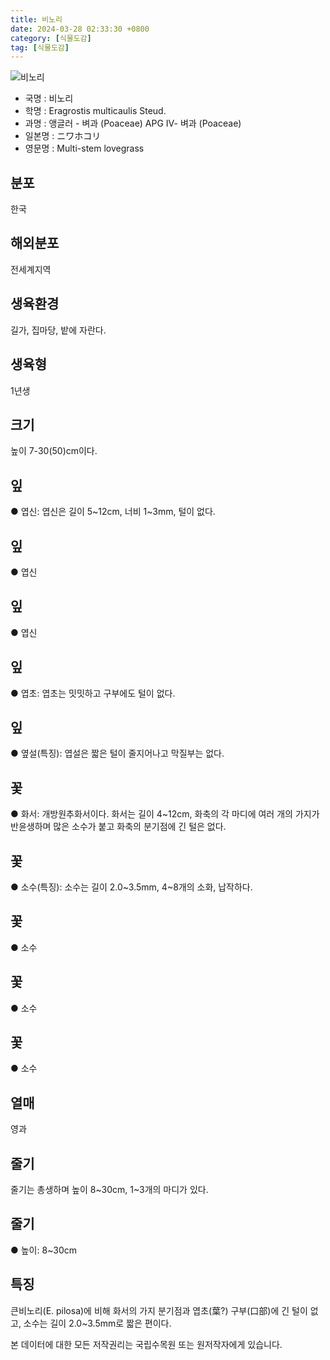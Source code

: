 ```yaml
---
title: 비노리
date: 2024-03-28 02:33:30 +0800
category: [식물도감]
tag: [식물도감]
---
```




![비노리](/fileUpload/plants/basic/Gramineae/Eragrostis/14459/1_th2.JPG)
- 국명 : 비노리
- 학명 : Eragrostis multicaulis Steud.
- 과명 : 앵글러 - 벼과 (Poaceae) APG Ⅳ- 벼과 (Poaceae)
- 일본명 : ニワホコリ
- 영문명 : Multi-stem lovegrass


## 분포
한국
## 해외분포
전세계지역
## 생육환경
길가, 집마당, 밭에 자란다.
## 생육형
1년생
## 크기
높이 7-30(50)cm이다.
## 잎
● 엽신: 엽신은 길이 5~12cm, 너비 1~3mm, 털이 없다.
## 잎
● 엽신
## 잎
● 엽신
## 잎
● 엽초: 엽초는 밋밋하고 구부에도 털이 없다.
## 잎
● 옆설(특징): 엽설은 짧은 털이 줄지어나고 막질부는 없다.
## 꽃
● 화서: 개방원추화서이다. 화서는 길이 4~12cm, 화축의 각 마디에 여러 개의 가지가 반윤생하며 많은 소수가 붙고 화축의 분기점에 긴 털은 없다.
## 꽃
● 소수(특징): 소수는 길이 2.0~3.5mm, 4~8개의 소화, 납작하다.
## 꽃
● 소수
## 꽃
● 소수
## 꽃
● 소수
## 열매
영과
## 줄기
줄기는 총생하며 높이 8~30cm, 1~3개의 마디가 있다.
## 줄기
● 높이: 8~30cm
## 특징
큰비노리(E. pilosa)에 비해 화서의 가지 분기점과 엽초(葉?) 구부(口部)에 긴 털이 없고, 소수는 길이 2.0~3.5mm로 짧은 편이다.






본 데이터에 대한 모든 저작권리는 국립수목원 또는 원저작자에게 있습니다.

